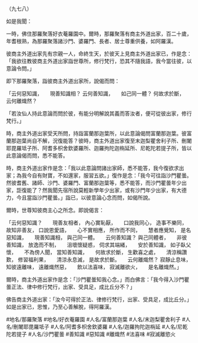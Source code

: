 （九七八）

如是我聞：

一時，佛住那羅聚落好衣菴羅園中。爾時，那羅聚落有商主外道出家，百二十歲，年耆根熟，為那羅聚落諸沙門、婆羅門、長者、居士尊重供養，如阿羅漢。

彼商主外道出家先有宗親一人，命終生天，於彼天上見商主外道出家已，作是念：「我欲往教彼商主外道出家詣世尊所，修行梵行，恐其不隨我語，我今當往彼，以意論令問。」

即下那羅聚落，詣彼商主外道出家所，說偈而問：

「云何惡知識，　　現善知識相？
云何善知識，　　如己同一體？
何故求於斷，　　云何離熾然？

「若汝仙人持此意論而問於彼，有能分明解說其義而答汝者，便可從彼出家，修行梵行。」

時，商主外道出家受天所問，持詣富蘭那迦葉所，以此意論偈問富蘭那迦葉。彼富蘭那迦葉尚自不解，況復能答？彼時，商主外道出家復至末迦梨瞿舍利子所、刪闍耶毘羅坻子所、阿耆多枳舍欽婆羅所、迦羅拘陀迦栴延所、尼乾陀若提子所，皆以此意論偈而問，悉不能答。

時，商主外道出家作是念：「我以此意論問諸出家師，悉不能答，我今復欲求出家；為我今自有財寶，不如還家，服習五欲。」復作是念：「我今可往詣沙門瞿曇。然彼耆舊、諸師、沙門、婆羅門、富蘭那迦葉等，悉不能答，而沙門瞿曇年少出家，詎復能了？然我聞先宿所說莫輕新學年少出家，或有沙門年少出家，有大德力，今且當詣沙門瞿曇。」詣已，以彼意論心念而問，如偈所說。

爾時，世尊知彼商主心之所念。即說偈言：

「云何惡知識？　　現善友相者，
內心實恥厭，　　口說我同心，
造事不樂同，　　故知非善友，
口說恩愛語，　　心不實相應，
所作而不同，　　慧者應覺知，
是名惡知識，　　現善知識相，
與己同一體。　　云何善知識？
與己同體者，　　非彼善知識，
放逸而不制，　　沮壞懷疑惑，
伺求其端緒，　　安於善知識，
如子臥父懷，　　不為傍人聞，
當知善知識，　　何故求於斷，
生歡喜之處，　　清涼稱讚歎，
修習福利果，　　清涼永息滅，
是故求於斷。　　云何離熾然？
寂靜止息味，　　知彼遠離味，
遠離熾然惡，　　飲以法喜味，
寂滅離欲火，　　是名離熾然。」

爾時，商主外道出家作是念：「沙門瞿曇知我心念。」而白佛言：「我今得入沙門瞿曇正法、律中修行梵行，出家、受具足，成比丘分不？」

佛告商主外道出家：「汝今可得於正法、律修行梵行，出家、受具足，成比丘分。」如是出家已，思惟，乃至心善解脫，得阿羅漢。

#地名/那羅聚落
#地名/好衣菴羅園
#人名/富蘭那迦葉
#人名/末迦梨瞿舍利子
#人名/刪闍耶毘羅坻子
#人名/阿耆多枳舍欽婆羅
#人名/迦羅拘陀迦栴延
#人名/尼乾陀若提子
#人名/沙門瞿曇
#善知識
#惡知識
#離熾然
#法喜味
#寂滅離慾火

